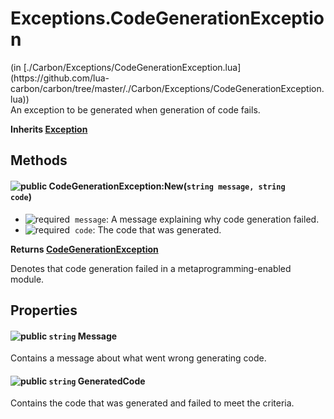 <link href="../../style.css" rel="stylesheet" type="text/css"/>
<h1 class="class-title">Exceptions.CodeGenerationException</h1>
<span class="file-link">(in [./Carbon/Exceptions/CodeGenerationException.lua](https://github.com/lua-carbon/carbon/tree/master/./Carbon/Exceptions/CodeGenerationException.lua))</span><br/>
An exception to be generated when generation of code fails.

**Inherits [Exception](Classes/Exception)**

## Methods
#### ![public](https://img.shields.io/badge/%20-public-11b237.svg?style=flat-square) CodeGenerationException:New(<code>string message, string code</code>)
- ![required](https://img.shields.io/badge/%20-required-ff9600.svg?style=flat-square)&nbsp;&nbsp;`message`: A message explaining why code generation failed.
- ![required](https://img.shields.io/badge/%20-required-ff9600.svg?style=flat-square)&nbsp;&nbsp;`code`: The code that was generated.

**Returns  [CodeGenerationException](Classes/Exceptions.CodeGenerationException)**

Denotes that code generation failed in a metaprogramming-enabled module.


## Properties
#### ![public](https://img.shields.io/badge/%20-public-11b237.svg?style=flat-square) <code>string</code> Message
Contains a message about what went wrong generating code.


#### ![public](https://img.shields.io/badge/%20-public-11b237.svg?style=flat-square) <code>string</code> GeneratedCode
Contains the code that was generated and failed to meet the criteria.


